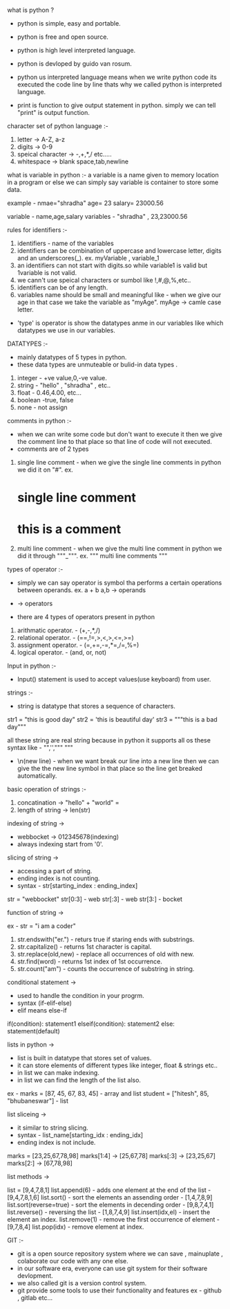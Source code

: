 what is python ?

- python is simple, easy and portable.
- python is free and open source.
- python is high level interpreted language.
- python is devloped by guido van rosum.


- python us interpreted language means when we write python code its executed the code line by line thats why we called python is interpreted language.

- print is function to give output statement in python. simply we can tell "print" is output function.

character set of python language :-
1. letter -> A-Z, a-z
2. digits -> 0-9
3. speical character -> -,+,*,/ etc.....
4. whitespace -> blank space,tab,newline

what is variable in python :- a variable is a name given to memory location in a program or else we can simply say variable is container to store some data.

example -
nmae="shradha"
age= 23
salary= 23000.56

variable - name,age,salary
variables - "shradha" , 23,23000.56


rules for identifiers :-
1. identifiers - name of the variables
2. identifiers can be combination of uppercase and lowercase letter, digits and an underscores(_). ex. myVariable , variable_1
3. an identifiers can not start with digits.so while variable1 is valid but 1variable is not valid.
4. we cann't use speical characters or sumbol like !,#,@,%,etc..
5. identifiers can be of any length.
6. variables name should be small and meaningful like - when we give our age in that case we take the variable as "myAge".
myAge -> camle case letter.


- 'type' is operator is show the datatypes anme in our variables like which datatypes we use in our variables.


DATATYPES :-
- mainly datatypes of 5 types in python.
- these data types are unmuteable or bulid-in data types .
1. integer - +ve value,0,-ve value.
2. string - "hello" , "shradha" , etc..
3. float - 0.46,4.00, etc...
4. boolean -true, false
5. none - not assign


comments in python :-
  

- when we can write some code but don't want to execute it then we give the comment line to that place so that line of code will not executed.
- comments are of 2 types 
1. single line comment -
   when we give the single line comments in python we did it on "#".
   ex.
   # single line comment
   # this is a comment
2. multi line comment -
when we give the multi line comment in python we did it through """_""".
ex. 
"""
  multi line 
  comments
  """

  types of operator :-
  - simply we can say operator is symbol tha performs a certain operations between operands.
  ex. a + b
  a,b -> operands
  + -> operators
- there are 4 types of operators present in python
1. arithmatic operator. - (+,-,*,/)
2. relational operator. - (==,!=,>,<,>,<=,>=)
3. assignment operator. - (=,+=,-=,*=,/=,%=) 
4. logical operator. - (and, or, not)

Input in python :-
 
 - Input() statement is used to accept values(use keyboard) from user.

strings :-
 
 - string is datatype that stores a sequence of characters.


 str1 = "this is good day"
 str2 = 'this is beautiful day'
 str3 = """this is a bad day"""

all these string are real string because in python it supports all os these syntax like - "",'',""" """

- \n(new line) - when we want break our line into a new line then we can give the the new line symbol in that place so the line get breaked automatically.

basic operation of strings :-

1. concatination ->
      "hello" + "world" =
2. length of string ->
      len(str)  


indexing of string ->

- webbocket -> 012345678(indexing)
- always indexing start from '0'.


slicing of string ->

- accessing a part of string.
- ending index is not counting.
- syntax - str[starting_index : ending_index]

str = "webbocket"
str[0:3] - web
str[:3] - web
str[3:] - bocket


function of string ->

ex -
str = "i am a coder"
1. str.endswith("er.") - returs true if staring ends with substrings.
2. str.capitalize() - returns 1st character is capital.
3. str.replace(old,new) - replace all occurrences of old with new.
4. str.find(word) - returns 1st index of 1st occurrence.
5. str.count("am") - counts the occurrence of substring in string.


conditional statement ->

- used to handle the condition in your progrm.
- syntax (if-elif-else)
- elif means else-if

if(condition):
   statement1
elseif(condition):
   statement2
else:
   statement(default)      



lists in python ->

- list is built in datatype that stores set of values.
- it can store elements of different types like integer, float & strings etc..
- in list we can make indexing.
- in list we can find the length of the list also.

ex -
marks = [87, 45, 67, 83, 45] - array and list
student = ["hitesh", 85, "bhubaneswar"] - list

list sliceing ->

- it similar to string slicing.
- syntax - list_name[starting_idx : ending_idx]
- ending index is not include.

marks = [23,25,67,78,98]
marks[1:4] -> [25,67,78]
marks[:3] -> [23,25,67]
marks[2:] -> [67,78,98]

list methods ->

list = [9,4,7,8,1]
list.append(6) - adds one element at the end of the list - [9,4,7,8,1,6]
list.sort() - sort the elements an assending order - [1,4,7,8,9]
list.sort(reverse=true) - sort the elements in decending order - [9,8,7,4,1]
list.reverse() - reversing the list - [1,8,7,4,9]
list.insert(idx,el) - insert the element an index.
list.remove(1) - remove the first occurrence of element - [9,7,8,4]
list.pop(idx) - remove element at index.

GIT :- 

- git is a open source repository system where we can save , mainuplate , colaborate our code with any one else.
- in our software era, everyone can use git system for their software devlopment.
- we also called git is a version control system.
- git provide some tools to use their functionality and features ex - github , gitlab etc...





